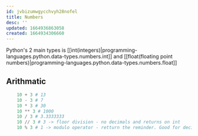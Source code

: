 ```yaml
---
id: jvbizumwgycchvyh28nofel
title: Numbers
desc: ''
updated: 1664936863058
created: 1664934306660
---
```


Python's 2 main types is [[int(integers)|programming-languages.python.data-types.numbers.int]] and [[float(floating point numbers)|programming-languages.python.data-types.numbers.float]] 

## Arithmatic

```python
    10 + 3 # 13
    10 - 3 # 7
    10 * 3 # 30
    10 ** 3 # 1000
    10 / 3 # 3.3333333
    10 // 3 # 3 -> floor division - no decimals and returns on int
    10 % 3 # 1 -> modulo operator - retturn the reminder. Good for deciding if number is even or odd.

```